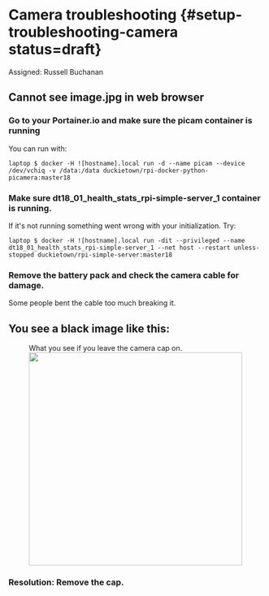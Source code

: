 # Camera troubleshooting {#setup-troubleshooting-camera status=draft}

Assigned: Russell Buchanan

## Cannot see image.jpg in web browser

### Go to your Portainer.io and make sure the picam container is running
You can run with:

    laptop $ docker -H ![hostname].local run -d --name picam --device /dev/vchiq -v /data:/data duckietown/rpi-docker-python-picamera:master18

### Make sure dt18_01_health_stats_rpi-simple-server_1 container is running.
If it's not running something went wrong with your initialization. Try:

    laptop $ docker -H ![hostname].local run -dit --privileged --name dt18_01_health_stats_rpi-simple-server_1 --net host --restart unless-stopped duckietown/rpi-simple-server:master18

### Remove the battery pack and check the camera cable for damage. 
Some people bent the cable too much breaking it.

## You see a black image like this:

<figure id="Cap on photo">
    <figcaption>What you see if you leave the camera cap on.</figcaption>
     <img src="capon.png" style='width: 30em'/>
</figure>

### Resolution: Remove the cap.

